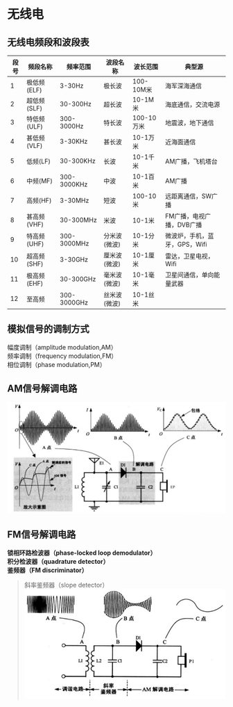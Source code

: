 # 无线电
## 无线电频段和波段表
| 段号 | 频段名称    | 频率范围    | 波段名称     | 波长范围   | 典型源                        |
|------|-------------|-------------|--------------|------------|-------------------------------|
| 1    | 极低频(ELF) | 3-30Hz      | 极长波       | 100-10M米  | 海军深海通信                  |
| 2    | 超低频(SLF) | 30-300Hz    | 超长波       | 10-1M米    | 海底通信，交流电源            |
| 3    | 特低频(ULF) | 300-3000Hz  | 特长波       | 100-10万米 | 地震波，地下通信              |
| 4    | 甚低频(VLF) | 3-30KHz     | 甚长波       | 10-1万米   | 近海面通信                    |
| 5    | 低频(LF)    | 30-300KHz   | 长波         | 10-1千米   | AM广播，飞机塔台              |
| 6    | 中频(MF)    | 300-3000KHz | 中波         | 10-1百米   | AM广播                        |
| 7    | 高频(HF)    | 3-30MHz     | 短波         | 100-10米   | 远距离通信，SW广播            |
| 8    | 甚高频(VHF) | 30-300MHz   | 米波         | 10-1米     | FM广播，电视广播，DVB广播     |
| 9    | 特高频(UHF) | 300-3000MHz | 分米波(微波) | 10-1分米   | 微波炉，手机，蓝牙，GPS，Wifi |
| 10   | 超高频(SHF) | 3-30GHz     | 厘米波(微波) | 10-1厘米   | 雷达，卫星电视，Wifi          |
| 11   | 极高频(EHF) | 30-300GHz   | 毫米波(微波) | 10-1毫米   | 卫星间通信，单向能量武器      |
| 12   | 至高频      | 300-3000GHz | 丝米波(微波) | 10-1丝米   |                               |

## 模拟信号的调制方式
幅度调制（amplitude modulation,AM）  
频率调制（frequency modulation,FM）  
相位调制（phase modulation,PM）

## AM信号解调电路
![](../Image/a/d.png)

## FM信号解调电路
**锁相环路检波器（phase-locked loop demodulator）**  
**积分检波器（quadrature detector）**  
**鉴频器（FM discriminator）**  
> 斜率鉴频器（slope detector）
> ![](../Image/a/e.png)